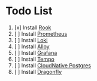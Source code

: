 # Todo List

1. [x] Install [Rook](https://rook.io/)
2. [ ] Install [Prometheus](https://github.com/prometheus-operator)
3. [ ] Install [Loki](https://github.com/grafana/loki/tree/main/operator)
4. [ ] Install [Alloy](https://github.com/grafana/alloy-operator)
5. [ ] Install [Grafana](https://github.com/grafana/grafana-operator)
6. [ ] Install [Tempo](https://github.com/grafana/tempo-operator)
7. [ ] Install [CloudNative Postgres](https://github.com/cloudnative-pg/cloudnative-pg)
8. [ ] Install [Dragonfly](https://github.com/dragonflydb/dragonfly-operator)